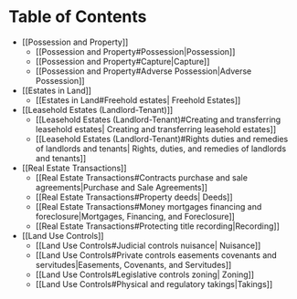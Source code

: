 # Table of Contents

* [[Possession and Property]]
	* [[Possession and Property#Possession|Possession]]
	* [[Possession and Property#Capture|Capture]]
	* [[Possession and Property#Adverse Possession|Adverse Possession]]
* [[Estates in Land]]
	* [[Estates in Land#Freehold estates| Freehold Estates]]
* [[Leasehold Estates (Landlord-Tenant)]]
	* [[Leasehold Estates (Landlord-Tenant)#Creating and transferring leasehold estates| Creating and transferring leasehold estates]]
	* [[Leasehold Estates (Landlord-Tenant)#Rights duties and remedies of landlords and tenants| Rights, duties, and remedies of landlords and tenants]]
* [[Real Estate Transactions]]
	* [[Real Estate Transactions#Contracts purchase and sale agreements|Purchase and Sale Agreements]]
	* [[Real Estate Transactions#Property deeds| Deeds]]
	* [[Real Estate Transactions#Money mortgages financing and foreclosure|Mortgages, Financing, and Foreclosure]]
	* [[Real Estate Transactions#Protecting title recording|Recording]]
* [[Land Use Controls]]
	* [[Land Use Controls#Judicial controls nuisance| Nuisance]]
	* [[Land Use Controls#Private controls easements covenants and servitudes|Easements, Covenants, and Servitudes]]
	* [[Land Use Controls#Legislative controls zoning| Zoning]]
	* [[Land Use Controls#Physical and regulatory takings|Takings]]